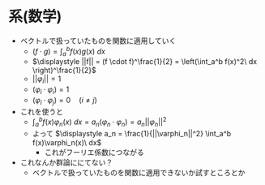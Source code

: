 # 系(数学)

- ベクトルで扱っていたものを関数に適用していく
  - $\displaystyle (f \cdot g) = \int_a^b f(x)g(x)\ dx$
  - $\displaystyle ||f|| = (f \cdot f)^\frac{1}{2} = \left(\int_a^b f(x)^2\ dx \right)^\frac{1}{2}$
  - $|| \varphi_i || = 1$
  - $(\varphi_i \cdot \varphi_i) = 1$
  - $(\varphi_i \cdot \varphi_j) = 0\quad(i \neq j)$
- これを使うと
  - $\displaystyle \int_a^b f(x) \varphi_n(x)\ dx = a_n(\varphi_n \cdot \varphi_n) = a_n || \varphi_n ||^2$
  - よって $\displaystyle a_n = \frac{1}{||\varphi_n||^2} \int_a^b f(x)\varphi_n(x)\ dx$
    - これがフーリエ係数につながる
- これなんか群論ににてない？
  - ベクトルで扱っていたものを関数に適用できないか試すところとか
